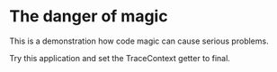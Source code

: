 # The danger of magic

This is a demonstration how code magic can cause serious problems.

Try this application and set the TraceContext getter to final.

